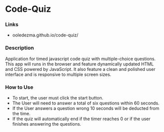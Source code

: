# Code-Quiz

### Links

- ooledezma.github.io/code-quiz/


### Description

Application for timed javascript code quiz with multiple-choice questions. This app will runs in the browser and feature dynamically updated HTML and CSS powered by JavaScript. It also feature a clean and polished user interface and is responsive to multiple screen sizes.

### How to Use

- To start, the user must click the start button.
- The User will need to answer a total of six questions within 60 seconds.
- If the User answers a question wrong 10 seconds will be deducted from the time.
- If the quiz will automatically end if the timer reaches 0 or if the user finishes answering the questions.
